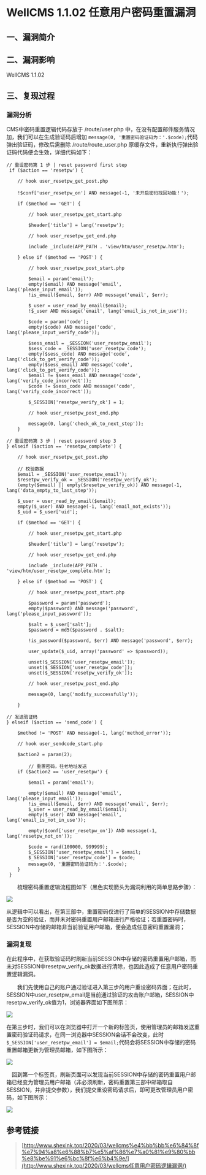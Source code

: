 WellCMS 1.1.02 任意用户密码重置漏洞
===================================

一、漏洞简介
------------

二、漏洞影响
------------

WellCMS 1.1.02

三、复现过程
------------

### 漏洞分析

CMS中密码重置逻辑代码存放于 /route/user.php
中，在没有配置邮件服务情况加，我们可以在生成验证码后增加
`message(0, '重置密码验证码为：'.$code);`代码弹出验证码，修改后需删除
/route/route\_user.php
原缓存文件，重新执行弹出验证码代码便会生效，详细代码如下：

    // 重设密码第 1 步 | reset password first step
     if ($action == 'resetpw') {

        // hook user_resetpw_get_post.php

        !$conf['user_resetpw_on'] AND message(-1, '未开启密码找回功能！');

        if ($method == 'GET') {

            // hook user_resetpw_get_start.php

            $header['title'] = lang('resetpw');

            // hook user_resetpw_get_end.php

            include _include(APP_PATH . 'view/htm/user_resetpw.htm');

        } else if ($method == 'POST') {

            // hook user_resetpw_post_start.php

            $email = param('email');
            empty($email) AND message('email', lang('please_input_email'));
            !is_email($email, $err) AND message('email', $err);

            $_user = user_read_by_email($email);
            !$_user AND message('email', lang('email_is_not_in_use'));

            $code = param('code');
            empty($code) AND message('code', lang('please_input_verify_code'));

            $sess_email = _SESSION('user_resetpw_email');
            $sess_code = _SESSION('user_resetpw_code');
            empty($sess_code) AND message('code', lang('click_to_get_verify_code'));
            empty($sess_email) AND message('code', lang('click_to_get_verify_code'));
            $email != $sess_email AND message('code', lang('verify_code_incorrect'));
            $code != $sess_code AND message('code', lang('verify_code_incorrect'));

            $_SESSION['resetpw_verify_ok'] = 1;

            // hook user_resetpw_post_end.php

            message(0, lang('check_ok_to_next_step'));
        }

    // 重设密码第 3 步 | reset password step 3
    } elseif ($action == 'resetpw_complete') {

        // hook user_resetpw_get_post.php

        // 校验数据
        $email = _SESSION('user_resetpw_email');
        $resetpw_verify_ok = _SESSION('resetpw_verify_ok');
        (empty($email) || empty($resetpw_verify_ok)) AND message(-1, lang('data_empty_to_last_step'));

        $_user = user_read_by_email($email);
        empty($_user) AND message(-1, lang('email_not_exists'));
        $_uid = $_user['uid'];

        if ($method == 'GET') {

            // hook user_resetpw_get_start.php

            $header['title'] = lang('resetpw');

            // hook user_resetpw_get_end.php

            include _include(APP_PATH . 'view/htm/user_resetpw_complete.htm');

        } else if ($method == 'POST') {

            // hook user_resetpw_post_start.php

            $password = param('password');
            empty($password) AND message('password', lang('please_input_password'));

            $salt = $_user['salt'];
            $password = md5($password . $salt);

            !is_password($password, $err) AND message('password', $err);

            user_update($_uid, array('password' => $password));

            unset($_SESSION['user_resetpw_email']);
            unset($_SESSION['user_resetpw_code']);
            unset($_SESSION['resetpw_verify_ok']);

            // hook user_resetpw_post_end.php

            message(0, lang('modify_successfully'));

        }

    // 发送验证码
    } elseif ($action == 'send_code') {

        $method != 'POST' AND message(-1, lang('method_error'));

        // hook user_sendcode_start.php

        $action2 = param(2);

            // 重置密码，往老地址发送
        if ($action2 == 'user_resetpw') {

            $email = param('email');

            empty($email) AND message('email', lang('please_input_email'));
            !is_email($email, $err) AND message('email', $err);
            $_user = user_read_by_email($email);
            empty($_user) AND message('email', lang('email_is_not_in_use'));

            empty($conf['user_resetpw_on']) AND message(-1, lang('resetpw_not_on'));

            $code = rand(100000, 999999);
            $_SESSION['user_resetpw_email'] = $email;
            $_SESSION['user_resetpw_code'] = $code;
            message(0, '重置密码验证码为：'.$code);
        }
     }

  梳理密码重置逻辑流程图如下（黑色实现箭头为漏洞利用的简单思路步骤）：

![](./.resource/WellCMS1.1.02任意用户密码重置漏洞/media/rId25.png)

从逻辑中可以看出，在第三部中，重置密码仅进行了简单的SESSION中存储数据是否为空的验证，而并未对密码重置用户邮箱进行严格验证；若重置密码时，SESSION中存储的邮箱非当前验证用户邮箱，便会造成任意密码重置漏洞；

### 漏洞复现

在此程序中，在获取验证码时刷新当前SESSION中存储的密码重置用户邮箱，而未对SESSION中resetpw\_verify\_ok数据进行清除，也因此造成了任意用户密码重置逻辑漏洞。

  我们先使用自己的账户通过验证进入第三步的用户重设密码界面；在此时，SESSION中user\_resetpw\_email是当前通过验证的攻击账户邮箱，SESSION中resetpw\_verify\_ok值为1，浏览器界面如下图所示：

![](./.resource/WellCMS1.1.02任意用户密码重置漏洞/media/rId27.png)

在第三步时，我们可以在浏览器中打开一个新的标签页，使用管理员的邮箱发送重置密码验证码请求，在同一浏览器中SESSION会话不会改变，此时
`$_SESSION['user_resetpw_email'] = $email;`代码会将SESSION中存储的密码重置邮箱更新为管理员邮箱，如下图所示：

![](./.resource/WellCMS1.1.02任意用户密码重置漏洞/media/rId28.png)

 回到第一个标签页，刷新页面可以发现当前SESSION中存储的密码重置用户邮箱已经变为管理员用户邮箱（非必须刷新，密码重置第三部中邮箱取自SESSION，并非提交参数），我们提交重设密码请求后，即可更改管理员用户密码，如下图所示：

![](./.resource/WellCMS1.1.02任意用户密码重置漏洞/media/rId29.png)

参考链接
--------

> [http://www.shexink.top/2020/03/wellcms%e4%bb%bb%e6%84%8f%e7%94%a8%e6%88%b7%e5%af%86%e7%a0%81%e9%80%bb%e8%be%91%e6%bc%8f%e6%b4%9e/](http://www.shexink.top/2020/03/wellcms任意用户密码逻辑漏洞/)
